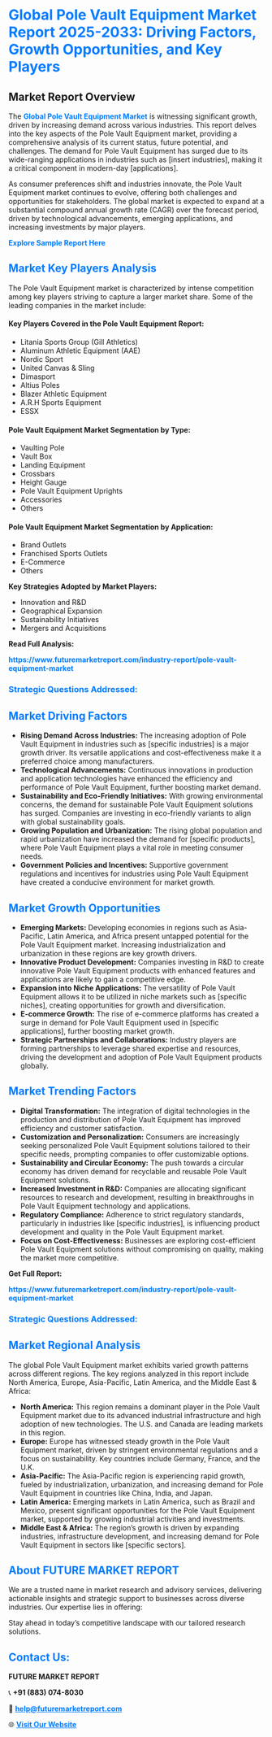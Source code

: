 <h1 style="color: #007BFF;">Global Pole Vault Equipment Market Report 2025-2033: Driving Factors, Growth Opportunities, and Key Players</h1>

<section id="overview">
<h2>Market Report Overview</h2>
<p>The <a href="https://www.futuremarketreport.com/industry-report/pole-vault-equipment-market" style="color: #007BFF; text-decoration: none;"><strong>Global Pole Vault Equipment Market</strong></a> is witnessing significant growth, driven by increasing demand across various industries. This report delves into the key aspects of the Pole Vault Equipment market, providing a comprehensive analysis of its current status, future potential, and challenges. The demand for Pole Vault Equipment has surged due to its wide-ranging applications in industries such as [insert industries], making it a critical component in modern-day [applications].</p>
<p>As consumer preferences shift and industries innovate, the Pole Vault Equipment market continues to evolve, offering both challenges and opportunities for stakeholders. The global market is expected to expand at a substantial compound annual growth rate (CAGR) over the forecast period, driven by technological advancements, emerging applications, and increasing investments by major players.</p>
</section>

<section id="overview">
<p><a href="https://www.futuremarketreport.com/request-sample/reportId=92335" style="color: #007BFF; text-decoration: none;"><strong>Explore Sample Report Here</strong></a></p>
</section>

<section id="key-players">
<h2 style="color: #007BFF;">Market Key Players Analysis</h2>
<p>The Pole Vault Equipment market is characterized by intense competition among key players striving to capture a larger market share. Some of the leading companies in the market include:</p>
<h4>Key Players Covered in the Pole Vault Equipment Report:</h4>
<ul><li>Litania Sports Group (Gill Athletics)</li><li>Aluminum Athletic Equipment (AAE)</li><li>Nordic Sport</li><li>United Canvas &amp; Sling</li><li>Dimasport</li><li>Altius Poles</li><li>Blazer Athletic Equipment</li><li>A.R.H Sports Equipment</li><li>ESSX</li></ul>
<h4>Pole Vault Equipment Market Segmentation by Type:</h4>
<ul><li>Vaulting Pole</li><li>Vault Box</li><li>Landing Equipment</li><li>Crossbars</li><li>Height Gauge</li><li>Pole Vault Equipment Uprights</li><li>Accessories</li><li>Others</li></ul>

<h4>Pole Vault Equipment Market Segmentation by Application:</h4>
<ul><li>Brand Outlets</li><li>Franchised Sports Outlets</li><li>E-Commerce</li><li>Others</li></ul>
<p><strong>Key Strategies Adopted by Market Players:</strong></p>
<ul>
<li>Innovation and R&D</li>
<li>Geographical Expansion</li>
<li>Sustainability Initiatives</li>
<li>Mergers and Acquisitions</li>
</ul>
</section>

<section>
<p><strong>Read Full Analysis: </strong></p><a href="https://www.futuremarketreport.com/industry-report/pole-vault-equipment-market" style="color: #007BFF; text-decoration: none;"><strong>https://www.futuremarketreport.com/industry-report/pole-vault-equipment-market</strong></a>
<h3 style="color: #007BFF;">Strategic Questions Addressed:</h3>
</section>

<section id="driving-factors">
<h2 style="color: #007BFF;">Market Driving Factors</h2>
<ul>
<li><strong>Rising Demand Across Industries:</strong> The increasing adoption of Pole Vault Equipment in industries such as [specific industries] is a major growth driver. Its versatile applications and cost-effectiveness make it a preferred choice among manufacturers.</li>
<li><strong>Technological Advancements:</strong> Continuous innovations in production and application technologies have enhanced the efficiency and performance of Pole Vault Equipment, further boosting market demand.</li>
<li><strong>Sustainability and Eco-Friendly Initiatives:</strong> With growing environmental concerns, the demand for sustainable Pole Vault Equipment solutions has surged. Companies are investing in eco-friendly variants to align with global sustainability goals.</li>
<li><strong>Growing Population and Urbanization:</strong> The rising global population and rapid urbanization have increased the demand for [specific products], where Pole Vault Equipment plays a vital role in meeting consumer needs.</li>
<li><strong>Government Policies and Incentives:</strong> Supportive government regulations and incentives for industries using Pole Vault Equipment have created a conducive environment for market growth.</li>
</ul>
</section>

<section id="growth-opportunities">
<h2 style="color: #007BFF;">Market Growth Opportunities</h2>
<ul>
<li><strong>Emerging Markets:</strong> Developing economies in regions such as Asia-Pacific, Latin America, and Africa present untapped potential for the Pole Vault Equipment market. Increasing industrialization and urbanization in these regions are key growth drivers.</li>
<li><strong>Innovative Product Development:</strong> Companies investing in R&D to create innovative Pole Vault Equipment products with enhanced features and applications are likely to gain a competitive edge.</li>
<li><strong>Expansion into Niche Applications:</strong> The versatility of Pole Vault Equipment allows it to be utilized in niche markets such as [specific niches], creating opportunities for growth and diversification.</li>
<li><strong>E-commerce Growth:</strong> The rise of e-commerce platforms has created a surge in demand for Pole Vault Equipment used in [specific applications], further boosting market growth.</li>
<li><strong>Strategic Partnerships and Collaborations:</strong> Industry players are forming partnerships to leverage shared expertise and resources, driving the development and adoption of Pole Vault Equipment products globally.</li>
</ul>
</section>

<section id="trending-factors">
<h2 style="color: #007BFF;">Market Trending Factors</h2>
<ul>
<li><strong>Digital Transformation:</strong> The integration of digital technologies in the production and distribution of Pole Vault Equipment has improved efficiency and customer satisfaction.</li>
<li><strong>Customization and Personalization:</strong> Consumers are increasingly seeking personalized Pole Vault Equipment solutions tailored to their specific needs, prompting companies to offer customizable options.</li>
<li><strong>Sustainability and Circular Economy:</strong> The push towards a circular economy has driven demand for recyclable and reusable Pole Vault Equipment solutions.</li>
<li><strong>Increased Investment in R&D:</strong> Companies are allocating significant resources to research and development, resulting in breakthroughs in Pole Vault Equipment technology and applications.</li>
<li><strong>Regulatory Compliance:</strong> Adherence to strict regulatory standards, particularly in industries like [specific industries], is influencing product development and quality in the Pole Vault Equipment market.</li>
<li><strong>Focus on Cost-Effectiveness:</strong> Businesses are exploring cost-efficient Pole Vault Equipment solutions without compromising on quality, making the market more competitive.</li>
</ul>
</section>

<section>
<p><strong>Get Full Report: </strong></p><a href="https://www.futuremarketreport.com/industry-report/pole-vault-equipment-market" style="color: #007BFF; text-decoration: none;"><strong>https://www.futuremarketreport.com/industry-report/pole-vault-equipment-market</strong></a>
<h3 style="color: #007BFF;">Strategic Questions Addressed:</h3>
</section>


<section id="regional-analysis">
<h2 style="color: #007BFF;">Market Regional Analysis</h2>
<p>The global Pole Vault Equipment market exhibits varied growth patterns across different regions. The key regions analyzed in this report include North America, Europe, Asia-Pacific, Latin America, and the Middle East & Africa:</p>
<ul>
<li><strong>North America:</strong> This region remains a dominant player in the Pole Vault Equipment market due to its advanced industrial infrastructure and high adoption of new technologies. The U.S. and Canada are leading markets in this region.</li>
<li><strong>Europe:</strong> Europe has witnessed steady growth in the Pole Vault Equipment market, driven by stringent environmental regulations and a focus on sustainability. Key countries include Germany, France, and the U.K.</li>
<li><strong>Asia-Pacific:</strong> The Asia-Pacific region is experiencing rapid growth, fueled by industrialization, urbanization, and increasing demand for Pole Vault Equipment in countries like China, India, and Japan.</li>
<li><strong>Latin America:</strong> Emerging markets in Latin America, such as Brazil and Mexico, present significant opportunities for the Pole Vault Equipment market, supported by growing industrial activities and investments.</li>
<li><strong>Middle East & Africa:</strong> The region’s growth is driven by expanding industries, infrastructure development, and increasing demand for Pole Vault Equipment in sectors like [specific sectors].</li>
</ul>
</section>

<footer>
<h2 style="color: #007BFF;">About FUTURE MARKET REPORT</h2>
<p>We are a trusted name in market research and advisory services, delivering actionable insights and strategic support to businesses across diverse industries. Our expertise lies in offering:</p>

<p>Stay ahead in today’s competitive landscape with our tailored research solutions.</p>

<h2 style="color: #007BFF;">Contact Us:</h2>
<p><strong>FUTURE MARKET REPORT</strong></p>
<p>📞 <strong>+91 (883) 074-8030</strong></p>
<p>📧 <strong><a href="mailto:help@futuremarketreport.com" style="color: #007BFF;">help@futuremarketreport.com</a></strong></p>
<p>🌐 <strong><a href="https://www.futuremarketreport.com/" style="color: #007BFF;">Visit Our Website</a></strong></p>
</footer>